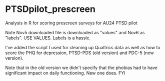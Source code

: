 # PTSDpilot_prescreen
Analysis in R for scoring prescreen surveys for AU24 PTSD pilot

Note Nov5 downloaded file is downloaded as "values" and Nov6 as "labels". USE VALUES. Labels is a hassle.

I've added the script I used for cleaning up Qualtrics data as well as how to score the PHQ for depression, PTSD-PDS (old version) and PDC-5 (new version).

Note that in the old version we didn't specify that the phobias had to have significant impact on daily functioning. New one does. FYI